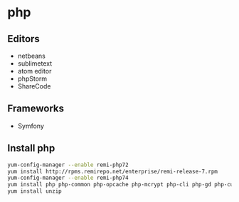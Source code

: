 # php


## Editors
* netbeans
* sublimetext
* atom editor
* phpStorm
* ShareCode

## Frameworks
* Symfony

## Install php

```bash
yum-config-manager --enable remi-php72
yum install http://rpms.remirepo.net/enterprise/remi-release-7.rpm
yum-config-manager --enable remi-php74
yum install php php-common php-opcache php-mcrypt php-cli php-gd php-curl php-mysql php-zipstream php-zip
yum install unzip
```
